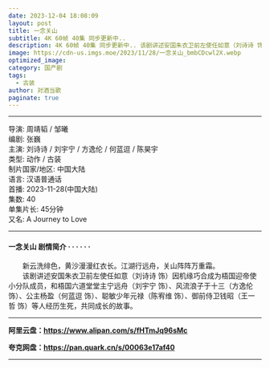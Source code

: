 ```yaml
---
date: 2023-12-04 18:08:09
layout: post
title: 一念关山
subtitle: 4K 60帧 40集 同步更新中.. 
description: 4K 60帧 40集 同步更新中.. 该剧讲述安国朱衣卫前左使任如意（刘诗诗 饰）因机缘巧合成为梧国迎帝使小分队成员，和梧国六道堂堂主宁远舟、风流浪子于十三、公主杨盈、聪敏少年元禄、御前侍卫钱昭等人经历生死，共同成长的故事...
image: https://cdn-us.imgs.moe/2023/11/28/一念关山_bmbCDcwl2X.webp
optimized_image: 
category: 国产剧
tags:
  - 古装
author: 对酒当歌
paginate: true
---
```


---

导演: 周靖韬 / 邹曦  
编剧: 张巍  
主演: 刘诗诗 / 刘宇宁 / 方逸伦 / 何蓝逗 / 陈昊宇  
类型: 动作 / 古装  
制片国家/地区: 中国大陆  
语言: 汉语普通话  
首播: 2023-11-28(中国大陆)  
集数: 40  
单集片长: 45分钟  
又名: A Journey to Love  

---

#### 一念关山 剧情简介 · · · · · ·

　　新云洗绯色，黄沙漫漫红衣长。江湖行远舟，关山阵阵万重霜。  
　　该剧讲述安国朱衣卫前左使任如意（刘诗诗 饰）因机缘巧合成为梧国迎帝使小分队成员，和梧国六道堂堂主宁远舟（刘宇宁 饰）、风流浪子于十三（方逸伦 饰）、公主杨盈（何蓝逗 饰）、聪敏少年元禄（陈宥维 饰）、御前侍卫钱昭（王一哲 饰）等人经历生死，共同成长的故事。

---

**阿里云盘：<https://www.alipan.com/s/fHTmJq96sMc>**

**夸克网盘：<https://pan.quark.cn/s/00063e17af40>**

---
